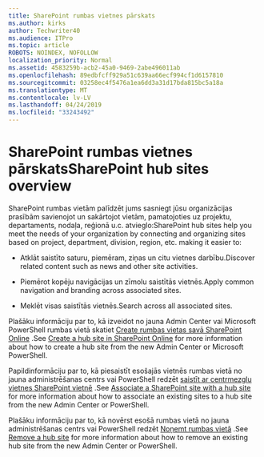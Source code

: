 ```yaml
---
title: SharePoint rumbas vietnes pārskats
ms.author: kirks
author: Techwriter40
ms.audience: ITPro
ms.topic: article
ROBOTS: NOINDEX, NOFOLLOW
localization_priority: Normal
ms.assetid: 4583259b-acb2-45a0-9469-2abe496011ab
ms.openlocfilehash: 89edbfcff929a51c639aa66ecf994cf1d6157810
ms.sourcegitcommit: 03258ec4f5476a1ea6dd3a31d17bda815bc5a18a
ms.translationtype: MT
ms.contentlocale: lv-LV
ms.lasthandoff: 04/24/2019
ms.locfileid: "33243492"
---
```

# <a name="sharepoint-hub-sites-overview"></a><span data-ttu-id="acda6-102">SharePoint rumbas vietnes pārskats</span><span class="sxs-lookup"><span data-stu-id="acda6-102">SharePoint hub sites overview</span></span>

<span data-ttu-id="acda6-103">SharePoint rumbas vietām palīdzēt jums sasniegt jūsu organizācijas prasībām savienojot un sakārtojot vietām, pamatojoties uz projektu, departaments, nodaļa, reģionā u.c. atvieglo:</span><span class="sxs-lookup"><span data-stu-id="acda6-103">SharePoint hub sites help you meet the needs of your organization by connecting and organizing sites based on project, department, division, region, etc. making it easier to:</span></span>

- <span data-ttu-id="acda6-104">Atklāt saistīto saturu, piemēram, ziņas un citu vietnes darbību.</span><span class="sxs-lookup"><span data-stu-id="acda6-104">Discover related content such as news and other site activities.</span></span>


- <span data-ttu-id="acda6-105">Piemērot kopēju navigācijas un zīmolu saistītās vietnēs.</span><span class="sxs-lookup"><span data-stu-id="acda6-105">Apply common navigation and branding across associated sites.</span></span>


- <span data-ttu-id="acda6-106">Meklēt visas saistītās vietnēs.</span><span class="sxs-lookup"><span data-stu-id="acda6-106">Search across all associated sites.</span></span>


<span data-ttu-id="acda6-107">Plašāku informāciju par to, kā izveidot no jauna Admin Center vai Microsoft PowerShell rumbas vietā skatiet [Create rumbas vietas savā SharePoint Online](https://docs.microsoft.com/en-us/sharepoint/create-hub-site) .</span><span class="sxs-lookup"><span data-stu-id="acda6-107">See [Create a hub site in SharePoint Online](https://docs.microsoft.com/en-us/sharepoint/create-hub-site) for more information about how to create a hub site from the new Admin Center or Microsoft PowerShell.</span></span> 

<span data-ttu-id="acda6-108">Papildinformāciju par to, kā piesaistīt esošajās vietnēs rumbas vietā no jauna administrēšanas centrs vai PowerShell redzēt [saistīt ar centrmezglu vietnes SharePoint vietnē](https://support.office.com/en-us/article/associate-a-sharepoint-site-with-a-hub-site-ae0009fd-af04-4d3d-917d-88edb43efc05) .</span><span class="sxs-lookup"><span data-stu-id="acda6-108">See [Associate a SharePoint site with a hub site](https://support.office.com/en-us/article/associate-a-sharepoint-site-with-a-hub-site-ae0009fd-af04-4d3d-917d-88edb43efc05) for more information about how to associate an existing sites to a hub site from the new Admin Center or PowerShell.</span></span>  

<span data-ttu-id="acda6-109">Plašāku informāciju par to, kā novērst esošā rumbas vietā no jauna administrēšanas centrs vai PowerShell redzēt [Noņemt rumbas vietā](https://docs.microsoft.com/en-us/sharepoint/remove-hub-site) .</span><span class="sxs-lookup"><span data-stu-id="acda6-109">See [Remove a hub site](https://docs.microsoft.com/en-us/sharepoint/remove-hub-site) for more information about how to remove an existing hub site from the new Admin Center or PowerShell.</span></span> 
